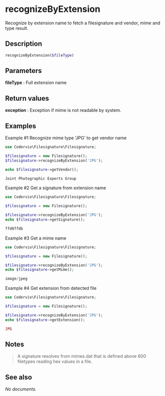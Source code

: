 # recognizeByExtension

Recognize by extension name to fetch a filesignature and vendor, mime and type result.

## Description

```php
recognizeByExtension($fileType)
```

## Parameters

__fileType__
: Full extension name

## Return values

__exception__
: Exception if mime is not readable by system.

## Examples

Example #1 Recognize mime type 'JPG' to get vendor name
```php
use Codervio\Filesignature\Filesignature;

$filesignature = new Filesignature();
$filesignature->recognizeByExtension('JPG');

echo $filesignature->getVendor();
```

```php
Joint Photographic Experts Group
```

Example #2 Get a signature from extension name
```php
use Codervio\Filesignature\Filesignature;

$filesignature = new Filesignature();

$filesignature->recognizeByExtension('JPG');
echo $filesignature->getSignature();
```

```php
ffd8ffdb
```

Example #3 Get a mime name
```php
use Codervio\Filesignature\Filesignature;

$filesignature = new Filesignature();

$filesignature->recognizeByExtension('JPG');
echo $filesignature->getMime();
```

```php
image/jpeg
```

Example #4 Get extension from detected file
```php
use Codervio\Filesignature\Filesignature;

$filesignature = new Filesignature();

$filesignature->recognizeByExtension('JPG');
echo $filesignature->getExtension();
```

```php
JPG
```

## Notes

> A signature resolves from mimes.dat that is defined above 600 filetypes reading hex values in a file.

## See also

_No documents._
